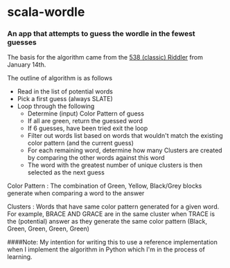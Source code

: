 # scala-wordle
### An app that attempts to guess the wordle in the fewest guesses

The basis for the algorithm came from the [538 (classic) Riddler](https://fivethirtyeight.com/features/when-the-riddler-met-wordle/) from January 14th.

The outline of algorithm is as follows 
* Read in the list of potential words
* Pick a first guess (always SLATE)
* Loop through the following
  * Determine (input) Color Pattern of guess
  * If all are green, return the guessed word
  * If 6 guesses, have been tried exit the loop
  * Filter out words list based on words that wouldn't match the existing color pattern (and the current guess)
  * For each remaining word, determine how many Clusters are created by comparing the other words against this word
  * The word with the greatest number of unique clusters is then selected as the next guess

Color Pattern
: The combination of Green, Yellow, Black/Grey blocks generate when comparing a word to the answer

Clusters
: Words that have same color pattern generated for a given word. For example, BRACE AND GRACE are in the same cluster when TRACE is the (potential) answer as they generate the same color pattern (Black, Green, Green, Green, Green)

####Note: My intention for writing this to use a reference implementation when I implement the algorithm in Python which I'm in the process of learning.
